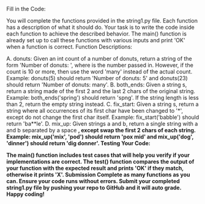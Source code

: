 Fill in the Code:

You will complete the functions provided in the string1.py file.
Each function has a description of what it should do. Your task is to write the code inside each function to achieve the described behavior.
The main() function is already set up to call these functions with various inputs and print 'OK' when a function is correct.
Function Descriptions:

A. donuts:
Given an int count of a number of donuts, return a string of the form 'Number of donuts: ', where <count> is the number passed in. However, if the count is 10 or more, then use the word 'many' instead of the actual count.
Example: donuts(5) should return 'Number of donuts: 5' and donuts(23) should return 'Number of donuts: many'.
B. both_ends:
Given a string s, return a string made of the first 2 and the last 2 chars of the original string.
Example: both_ends('spring') should return 'spng'. If the string length is less than 2, return the empty string instead.
C. fix_start:
Given a string s, return a string where all occurrences of its first char have been changed to '*', except do not change the first char itself.
Example: fix_start('babble') should return 'ba**le'.
D. mix_up:
Given strings a and b, return a single string with a and b separated by a space <a> <b>, except swap the first 2 chars of each string.
Example: mix_up('mix', 'pod') should return 'pox mid' and mix_up('dog', 'dinner') should return 'dig donner'.
Testing Your Code:

The main() function includes test cases that will help you verify if your implementations are correct.
The test() function compares the output of your function with the expected result and prints 'OK' if they match, otherwise it prints 'X'.
Submission
Complete as many functions as you can.
Ensure your code runs without errors.
Submit your completed string1.py file by pushing your repo to GitHub and it will auto grade.
Happy coding!
